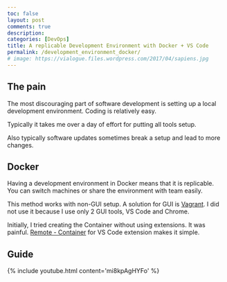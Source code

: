 ```yaml
---
toc: false
layout: post
comments: true
description: 
categories: [DevOps]
title: A replicable Development Environment with Docker + VS Code
permalink: /development_environment_docker/
# image: https://vialogue.files.wordpress.com/2017/04/sapiens.jpg
---
```


## The pain
The most discouraging part of software development is setting up a local development environment. Coding is relatively easy.

Typically it takes me over a day of effort for putting all tools setup.

Also typically software updates sometimes break a setup and lead to more changes.

## Docker

Having a development environment in Docker means that it is replicable. You can switch machines or share the environment with team easily.

This method works with non-GUI setup. A solution for GUI is [Vagrant](https://www.vagrantup.com/). I did not use it because I use only 2 GUI tools, VS Code and Chrome.

Initially, I tried creating the Container without using extensions. It was painful. [Remote - Container](https://marketplace.visualstudio.com/items?itemName=ms-vscode-remote.remote-containers) for VS Code extension makes it simple.

## Guide

{% include youtube.html content='mi8kpAgHYFo' %}
